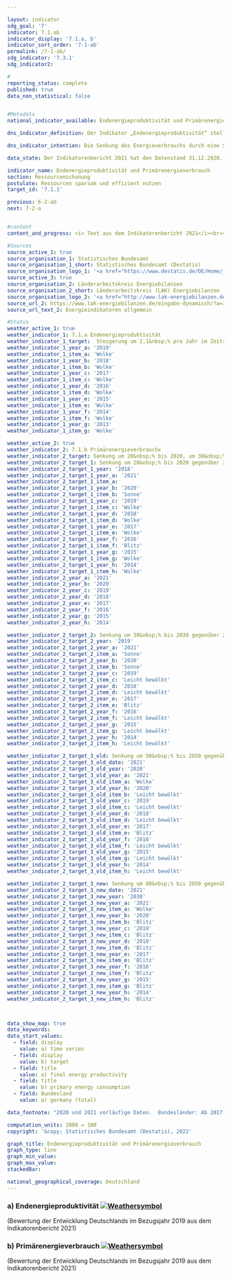 ```yaml
---

layout: indicator    
sdg_goal: '7'    
indicator: 7.1.ab    
indicator_display: '7.1.a, b'    
indicator_sort_order: '7-1-ab'    
permalink: /7-1-ab/    
sdg_indicator: '7.3.1'    
sdg_indicator2:     

#    
reporting_status: complete    
published: true    
data_non_statistical: false    


#Metadata    
national_indicator_available: Endenergieproduktivität und Primärenergieverbrauch    

dns_indicator_definition: Der Indikator „Endenergieproduktivität“ stellt die Entwicklung der Wertschöpfung je eingesetzter Einheit Endenergie dar. Der Begriff „Endenergie“ bezieht sich dabei auf den Teil der Energie, der energetisch als thermische oder elektrische Energie zur Herstellung von Gütern oder zur Nutzung in den privaten Haushalten zur Verfügung steht.<br><br>Der Indikator „Primärenergieverbrauch“ gibt an, wie viel Energie in einem Land einerseits in den Energiesektoren zur Umwandlung, sowie andererseits in der Produktion, den privaten Haushalten und im Verkehr verbraucht wurde.<br><br>    

dns_indicator_intention: Die Senkung des Energieverbrauchs durch eine Steigerung der Energieeffizienz ist neben dem Ausbau erneuerbarer Energien die zweite tragende Säule der Energiewende. Ziel ist es mit möglichst wenig Energie, viel wirtschaftliche Leistung zu erreichen. Energieeinsparung schont Klima und Umwelt, trägt zur Verbesserung der Versorgungssicherheit und zur Wettbewerbsfähigkeit der Industrie bei.<br><br>Dem Energiekonzept der Bundesregierung zufolge soll die Endenergieproduktivität in den Jahren 2008 bis 2050 jährlich um 2,1&nbsp;% erhöht werden. Gleichzeitig soll sich der Primärenergieverbrauch bis 2020 um 20&nbsp;%, bis 2030 um 30&nbsp;% und bis 2050 um 50&nbsp;% gegenüber dem Jahr 2008 verringern.    

data_state: Der Indikatorenbericht 2021 hat den Datenstand 31.12.2020. Die Daten auf der DNS-Online Plattform werden regelmäßig aktualisiert, sodass online aktuellere Daten verfügbar sein können als im Indikatorenbericht 2021 veröffentlicht.    

indicator_name: Endenergieproduktivität und Primärenergieverbrauch    
section: Ressourcenschonung    
postulate: Ressourcen sparsam und effizient nutzen    
target_id: '7.1.1'    

previous: 6-2-ab    
next: 7-2-a    


#content    
content_and_progress: <i> Text aus dem Indikatorenbericht 2021</i><br><br>Endenergie- und Primärenergieverbrauch sind direkt miteinander verbunden. Der Endenergieverbrauch ergibt sich aus dem Primärenergieverbrauch abzüglich der Summe aus Umwandlungs-, Fackel- und Leitungsverlusten sowie der statistischen Differenz.<br><br>Der Primärenergieverbrauch ist die Summe aus den im Inland gewonnenen Primärenergieträgern, Vorratsentnahmen und sämtlichen importierten Energieträgern abzüglich der Bevorratung, Energieexporte und Hochseebunkerungen. Wesentliche Grundlage für die Berechnung des Energieverbrauchs sind die Daten der Energiebilanzen der Arbeitsgemeinschaft Energiebilanzen (AGEB), welche um Daten aus weiteren Quellen ergänzt werden.<br><br>Die Endenergieproduktivität gibt an, wie hoch die Wertschöpfung je eingesetzter Einheit Endenergie ist. Sie stellt ein Maß für die Energieeffizienz bei der Herstellung von Gütern und im Energieeinsatz der privaten Haushalte dar. Einschätzungen zur Energieeffizienz in den Umwandlungsbereichen (Wirkungsgrad der Kraftwerke) oder in der Energieübertragung und -speicherung (Beseitigung von Leckagen, bessere Wärmedämmung usw.) lassen sich anhand des Indikators jedoch nicht direkt ableiten.<br><br>Die Endenergieproduktivität hat sich nach vorläufigen Ergebnissen im Zeitraum 2008 bis 2019 um 15,4&nbsp;% erhöht, was einem durchschnittlichen jährlichen Anstieg von rund 1,4&nbsp;% entspricht. Somit wird das Ziel eines jährlichen Anstieges von durchschnittlich 2,1&nbsp;% bis 2050 zum jetzigen Zeitpunkt noch nicht erreicht. Gegenüber dem Vorjahr ist die Energieproduktivität im Jahr 2019 um 0,6 Prozentpunkte gesunken.<br><br>Der Primärenergieverbrauch ist im Jahr 2019 gegenüber dem Vorjahr gesunken. Im gesamten Zeitraum von 2008 bis 2019 wurde der Primärenergieverbrauch nach vorläufigen Ergebnissen um 11,1&nbsp;% reduziert. Bei gleichbleibender Entwicklung wie in den vergangenen Jahren würde der Zielwert im Jahr 2020 somit nicht erreicht.    

#Sources    
source_active_1: true                    
source_organisation_1: Statistisches Bundesamt
source_organisation_1_short: Statistisches Bundesamt (Destatis)                
source_organisation_logo_1: '<a href="https://www.destatis.de/DE/Home/_inhalt.html"><img src="https://g205sdgs.github.io/sdg-indicators/public/logos/destatis.png" alt=" Statistisches Bundesamt (Destatis)" title="Klicken Sie hier um zu der Homepage der Organisation zu gelangen" style="border: transparent"/></a>'
source_active_3: true                    
source_organisation_2: Länderarbeitskreis Energiebilanzen
source_organisation_2_short: Länderarbeitskreis (LAK) Energiebilanzen                
source_organisation_logo_2: '<a href="http://www.lak-energiebilanzen.de/"><img src="https://g205sdgs.github.io/sdg-indicators/public/logos/lakeb.png" alt=" Länderarbeitskreis (LAK) Energiebilanzen" title="Klicken Sie hier um zu der Homepage der Organisation zu gelangen" style="border: transparent"/></a>'
source_url_2: https://www.lak-energiebilanzen.de/eingabe-dynamisch/?a=i100                        
source_url_text_2: Energieindikatoren allgemein                        

#Status    
weather_active_1: true
weather_indicator_1: 7.1.a Endenergieproduktivität
weather_indicator_1_target:  Steigerung um 2,1&nbsp;% pro Jahr im Zeitraum von 2008 &minus; 2050
weather_indicator_1_year_a: '2019'                            
weather_indicator_1_item_a: 'Wolke'
weather_indicator_1_year_b: '2018'                            
weather_indicator_1_item_b: 'Wolke'
weather_indicator_1_year_c: '2017'                            
weather_indicator_1_item_c: 'Wolke'
weather_indicator_1_year_d: '2016'                            
weather_indicator_1_item_d: 'Wolke'
weather_indicator_1_year_e: '2015'                            
weather_indicator_1_item_e: 'Wolke'
weather_indicator_1_year_f: '2014'                            
weather_indicator_1_item_f: 'Wolke'
weather_indicator_1_year_g: '2013'                            
weather_indicator_1_item_g: 'Wolke'

weather_active_2: true
weather_indicator_2: 7.1.b Primärenergieverbrauchx
weather_indicator_2_target: Senkung um 20&nbsp;% bis 2020, um 30&nbsp;% bis 2030 und um 50&nbsp;% bis 2050 gegenüber 2008
weather_indicator_2_target_1: Senkung um 20&nbsp;% bis 2020 gegenüber 2008
weather_indicator_2_target_1_year: '2018'
weather_indicator_2_target_1_year_a: '2021'
weather_indicator_2_target_1_item_a:
weather_indicator_2_target_1_year_b: '2020'                            
weather_indicator_2_target_1_item_b: 'Sonne'
weather_indicator_2_target_1_year_c: '2019'                            
weather_indicator_2_target_1_item_c: 'Wolke'
weather_indicator_2_target_1_year_d: '2018'                            
weather_indicator_2_target_1_item_d: 'Wolke'
weather_indicator_2_target_1_year_e: '2017'                            
weather_indicator_2_target_1_item_e: 'Wolke'
weather_indicator_2_target_1_year_f: '2016'                            
weather_indicator_2_target_1_item_f: 'Blitz'
weather_indicator_2_target_1_year_g: '2015'                            
weather_indicator_2_target_1_item_g: 'Wolke'
weather_indicator_2_target_1_year_h: '2014'                            
weather_indicator_2_target_1_item_h: 'Wolke'
weather_indicator_2_year_a: '2021' 
weather_indicator_2_year_b: '2020'
weather_indicator_2_year_c: '2019'
weather_indicator_2_year_d: '2018'
weather_indicator_2_year_e: '2017'
weather_indicator_2_year_f: '2016'
weather_indicator_2_year_g: '2015'
weather_indicator_2_year_h: '2014'

weather_indicator_2_target_2: Senkung um 30&nbsp;% bis 2030 gegenüber 2008
weather_indicator_2_target_2_year: '2019'
weather_indicator_2_target_2_year_a: '2021'
weather_indicator_2_target_2_item_a: 'Sonne'
weather_indicator_2_target_2_year_b: '2020'                            
weather_indicator_2_target_2_item_b: 'Sonne'
weather_indicator_2_target_2_year_c: '2019'                            
weather_indicator_2_target_2_item_c: 'Leicht bewölkt'
weather_indicator_2_target_2_year_d: '2018'                            
weather_indicator_2_target_2_item_d: 'Leicht bewölkt'
weather_indicator_2_target_2_year_e: '2017'                            
weather_indicator_2_target_2_item_e: 'Blitz'
weather_indicator_2_target_2_year_f: '2016'                            
weather_indicator_2_target_2_item_f: 'Leicht bewölkt'
weather_indicator_2_target_2_year_g: '2015'                            
weather_indicator_2_target_2_item_g: 'Leicht bewölkt'
weather_indicator_2_target_2_year_h: '2014'                            
weather_indicator_2_target_2_item_h: 'Leicht bewölkt'

weather_indicator_2_target_3_old: Senkung um 50&nbsp;% bis 2050 gegenüber 2008
weather_indicator_2_target_3_old_date: '2021'
weather_indicator_2_target_3_old_year: '2020'
weather_indicator_2_target_3_old_year_a: '2021'
weather_indicator_2_target_3_old_item_a: 'Wolke'
weather_indicator_2_target_3_old_year_b: '2020'                            
weather_indicator_2_target_3_old_item_b: 'Leicht bewölkt'
weather_indicator_2_target_3_old_year_c: '2019'                            
weather_indicator_2_target_3_old_item_c: 'Leicht bewölkt'
weather_indicator_2_target_3_old_year_d: '2018'                            
weather_indicator_2_target_3_old_item_d: 'Leicht bewölkt'
weather_indicator_2_target_3_old_year_e: '2017'                            
weather_indicator_2_target_3_old_item_e: 'Blitz'
weather_indicator_2_target_3_old_year_f: '2016'                            
weather_indicator_2_target_3_old_item_f: 'Leicht bewölkt'
weather_indicator_2_target_3_old_year_g: '2015'                            
weather_indicator_2_target_3_old_item_g: 'Leicht bewölkt'
weather_indicator_2_target_3_old_year_h: '2014'                            
weather_indicator_2_target_3_old_item_h: 'Leicht bewölkt'  

weather_indicator_2_target_3_new: Senkung um 80&nbsp;% bis 2050 gegenüber 2008
weather_indicator_2_target_3_new_date: '2021'
weather_indicator_2_target_3_new_year: '2030'
weather_indicator_2_target_3_new_year_a: '2021'
weather_indicator_2_target_3_new_item_a: 'Wolke'
weather_indicator_2_target_3_new_year_b: '2020'                            
weather_indicator_2_target_3_new_item_b: 'Blitz'
weather_indicator_2_target_3_new_year_c: '2019'                            
weather_indicator_2_target_3_new_item_c: 'Blitz'
weather_indicator_2_target_3_new_year_d: '2018'                            
weather_indicator_2_target_3_new_item_d: 'Blitz'
weather_indicator_2_target_3_new_year_e: '2017'                            
weather_indicator_2_target_3_new_item_e: 'Blitz'
weather_indicator_2_target_3_new_year_f: '2016'                            
weather_indicator_2_target_3_new_item_f: 'Blitz'
weather_indicator_2_target_3_new_year_g: '2015'                            
weather_indicator_2_target_3_new_item_g: 'Blitz'
weather_indicator_2_target_3_new_year_h: '2014'                            
weather_indicator_2_target_3_new_item_h: 'Blitz'



data_show_map: true    
data_keywords:    
data_start_values:    
  - field: display
    value: a) time series
  - field: display
    value: b) target
  - field: title
    value: a) final energy productivity
  - field: title
    value: b) primary energy consumption
  - field: Bundesland
    value: a) germany (total)

data_footnote: "2020 und 2021 vorläufige Daten.  Bundesländer: Ab 2017 vorläufige Daten für Baden-Württemberg, Bremen und Hessen.  Das Ziel entspricht einer Steigerung der Endenergieproduktivität um jährlich 2,1% gegenüber 2008 bis 2050 sowie einer Senkung des Primärenergieverbrauchs um 20&nbsp;% gegenüber 2008 bis 2020, um 30&nbsp;% bis 2030 bzw. um 50&nbsp;% gegenüber 2008 bis 2050 (Energiekonzept der Bundesregierung). "    

computation_units: 2008 = 100    
copyright: '&copy; Statistisches Bundesamt (Destatis), 2022'

graph_title: Endenergieproduktivität und Primärenergieverbrauch    
graph_type: line    
graph_min_value:     
graph_max_value:     
stackedBar:     

national_geographical_coverage: Deutschland    
---    
```

<div>
  <div class="my-header">
    <h3>a) Endenergieproduktivität
      <a href="https://sustainabledevelopment-deutschland.github.io/status/"><img src="https://g205sdgs.github.io/sdg-indicators/public/Wettersymbole/Wolke.png" title="Der Indikator ist 'off track'. Er entwickelt sich zwar in die gewünschte Richtung, bei Fortsetzung der Entwicklung wird das Ziel aber deutlich verfehlt." alt="Weathersymbol" />
      </a>
    </h3>
  </div>
  <div class="my-header-note">
    <span> (Bewertung der Entwicklung Deutschlands im Bezugsjahr 2019 aus dem Indikatorenbericht 2021)</span>
  </div>
</div>
<div>
  <div class="my-header">
    <h3>b) Primärenergieverbrauch
      <a href="https://sustainabledevelopment-deutschland.github.io/status/"><img src="https://g205sdgs.github.io/sdg-indicators/public/Wettersymbole/Wolke.png" title="Der Indikator ist 'off track'. Er entwickelt sich zwar in die gewünschte Richtung, bei Fortsetzung der Entwicklung wird das Ziel aber deutlich verfehlt." alt="Weathersymbol" />
      </a>
    </h3>
  </div>
  <div class="my-header-note">
    <span> (Bewertung der Entwicklung Deutschlands im Bezugsjahr 2019 aus dem Indikatorenbericht 2021)</span>
  </div>
</div>
